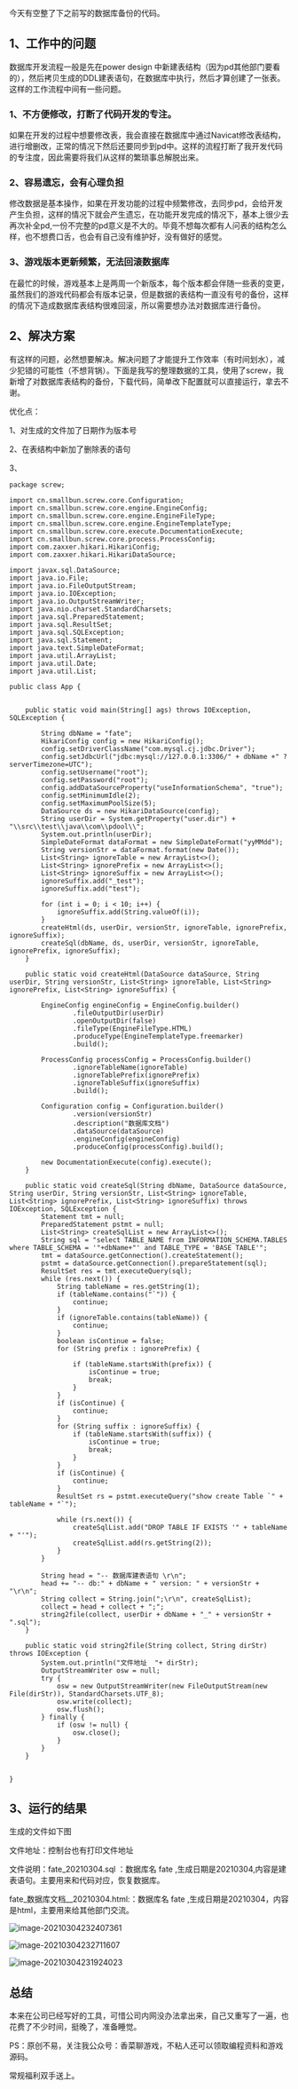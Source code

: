 今天有空整了下之前写的数据库备份的代码。

## 1、工作中的问题

数据库开发流程一般是先在power design 中新建表结构（因为pd其他部门要看的），然后拷贝生成的DDL建表语句，在数据库中执行，然后才算创建了一张表。这样的工作流程中间有一些问题。

### 	1、不方便修改，打断了代码开发的专注。

如果在开发的过程中想要修改表，我会直接在数据库中通过Navicat修改表结构，进行增删改，正常的情况下然后还要同步到pd中。这样的流程打断了我开发代码的专注度，因此需要将我们从这样的繁琐事总解脱出来。

### 	2、容易遗忘，会有心理负担

修改数据是基本操作，如果在开发功能的过程中频繁修改，去同步pd，会给开发产生负担，这样的情况下就会产生遗忘，在功能开发完成的情况下，基本上很少去再次补全pd,一份不完整的pd意义是不大的。毕竟不想每次都有人问表的结构怎么样，也不想费口舌，也会有自己没有维护好，没有做好的感觉。

### 	3、游戏版本更新频繁，无法回滚数据库

在最忙的时候，游戏基本上是两周一个新版本，每个版本都会伴随一些表的变更，虽然我们的游戏代码都会有版本记录，但是数据的表结构一直没有号的备份，这样的情况下造成数据库表结构很难回滚，所以需要想办法对数据库进行备份。

## 2、解决方案

有这样的问题，必然想要解决。解决问题了才能提升工作效率（有时间划水），减少犯错的可能性（不想背锅）。下面是我写的整理数据的工具，使用了screw，我新增了对数据库表结构的备份，下载代码，简单改下配置就可以直接运行，拿去不谢。

优化点：

1、对生成的文件加了日期作为版本号

2、在表结构中新加了删除表的语句

3、

```
package screw;

import cn.smallbun.screw.core.Configuration;
import cn.smallbun.screw.core.engine.EngineConfig;
import cn.smallbun.screw.core.engine.EngineFileType;
import cn.smallbun.screw.core.engine.EngineTemplateType;
import cn.smallbun.screw.core.execute.DocumentationExecute;
import cn.smallbun.screw.core.process.ProcessConfig;
import com.zaxxer.hikari.HikariConfig;
import com.zaxxer.hikari.HikariDataSource;

import javax.sql.DataSource;
import java.io.File;
import java.io.FileOutputStream;
import java.io.IOException;
import java.io.OutputStreamWriter;
import java.nio.charset.StandardCharsets;
import java.sql.PreparedStatement;
import java.sql.ResultSet;
import java.sql.SQLException;
import java.sql.Statement;
import java.text.SimpleDateFormat;
import java.util.ArrayList;
import java.util.Date;
import java.util.List;

public class App {


    public static void main(String[] ags) throws IOException, SQLException {

        String dbName = "fate";
        HikariConfig config = new HikariConfig();
        config.setDriverClassName("com.mysql.cj.jdbc.Driver");
        config.setJdbcUrl("jdbc:mysql://127.0.0.1:3306/" + dbName +" ?serverTimezone=UTC");
        config.setUsername("root");
        config.setPassword("root");
        config.addDataSourceProperty("useInformationSchema", "true");
        config.setMinimumIdle(2);
        config.setMaximumPoolSize(5);
        DataSource ds = new HikariDataSource(config);
        String userDir = System.getProperty("user.dir") + "\\src\\test\\java\\com\\pdool\\";
        System.out.println(userDir);
        SimpleDateFormat dataFormat = new SimpleDateFormat("yyMMdd");
        String versionStr = dataFormat.format(new Date());
        List<String> ignoreTable = new ArrayList<>();
        List<String> ignorePrefix = new ArrayList<>();
        List<String> ignoreSuffix = new ArrayList<>();
        ignoreSuffix.add("_test");
        ignoreSuffix.add("test");

        for (int i = 0; i < 10; i++) {
            ignoreSuffix.add(String.valueOf(i));
        }
        createHtml(ds, userDir, versionStr, ignoreTable, ignorePrefix, ignoreSuffix);
        createSql(dbName, ds, userDir, versionStr, ignoreTable, ignorePrefix, ignoreSuffix);
    }

    public static void createHtml(DataSource dataSource, String userDir, String versionStr, List<String> ignoreTable, List<String> ignorePrefix, List<String> ignoreSuffix) {

        EngineConfig engineConfig = EngineConfig.builder()
                .fileOutputDir(userDir)
                .openOutputDir(false)
                .fileType(EngineFileType.HTML)
                .produceType(EngineTemplateType.freemarker)
                .build();

        ProcessConfig processConfig = ProcessConfig.builder()
                .ignoreTableName(ignoreTable)
                .ignoreTablePrefix(ignorePrefix)
                .ignoreTableSuffix(ignoreSuffix)
                .build();

        Configuration config = Configuration.builder()
                .version(versionStr)
                .description("数据库文档")
                .dataSource(dataSource)
                .engineConfig(engineConfig)
                .produceConfig(processConfig).build();

        new DocumentationExecute(config).execute();
    }

    public static void createSql(String dbName, DataSource dataSource, String userDir, String versionStr, List<String> ignoreTable, List<String> ignorePrefix, List<String> ignoreSuffix) throws IOException, SQLException {
        Statement tmt = null;
        PreparedStatement pstmt = null;
        List<String> createSqlList = new ArrayList<>();
        String sql = "select TABLE_NAME from INFORMATION_SCHEMA.TABLES where TABLE_SCHEMA = '"+dbName+"' and TABLE_TYPE = 'BASE TABLE'";
        tmt = dataSource.getConnection().createStatement();
        pstmt = dataSource.getConnection().prepareStatement(sql);
        ResultSet res = tmt.executeQuery(sql);
        while (res.next()) {
            String tableName = res.getString(1);
            if (tableName.contains("`")) {
                continue;
            }
            if (ignoreTable.contains(tableName)) {
                continue;
            }
            boolean isContinue = false;
            for (String prefix : ignorePrefix) {

                if (tableName.startsWith(prefix)) {
                    isContinue = true;
                    break;
                }
            }
            if (isContinue) {
                continue;
            }
            for (String suffix : ignoreSuffix) {
                if (tableName.startsWith(suffix)) {
                    isContinue = true;
                    break;
                }
            }
            if (isContinue) {
                continue;
            }
            ResultSet rs = pstmt.executeQuery("show create Table `" + tableName + "`");

            while (rs.next()) {
                createSqlList.add("DROP TABLE IF EXISTS '" + tableName + "'");
                createSqlList.add(rs.getString(2));
            }
        }

        String head = "-- 数据库建表语句 \r\n";
        head += "-- db:" + dbName + " version: " + versionStr + "\r\n";
        String collect = String.join(";\r\n", createSqlList);
        collect = head + collect + ";";
        string2file(collect, userDir + dbName + "_" + versionStr + ".sql");
    }

    public static void string2file(String collect, String dirStr) throws IOException {
        System.out.println("文件地址  "+ dirStr);
        OutputStreamWriter osw = null;
        try {
            osw = new OutputStreamWriter(new FileOutputStream(new File(dirStr)), StandardCharsets.UTF_8);
            osw.write(collect);
            osw.flush();
        } finally {
            if (osw != null) {
                osw.close();
            }
        }
    }


}
```



## 3、运行的结果

生成的文件如下图

文件地址：控制台也有打印文件地址

文件说明：fate_20210304.sql ：数据库名 fate ,生成日期是20210304,内容是建表语句。主要用来和代码对应，恢复数据库。

fate_数据库文档__20210304.html:：数据库名 fate ,生成日期是20210304，内容是html，主要用来给其他部门交流。

![image-20210304232407361](D:\wechat\gameWathcer\img\20210304\1.png)

![image-20210304232711607](D:\wechat\gameWathcer\img\20210304\15.png)



![image-20210304231924023](D:\wechat\gameWathcer\img\20210304\2.png)

## 总结

本来在公司已经写好的工具，可惜公司内网没办法拿出来，自己又重写了一遍，也花费了不少时间，挺晚了，准备睡觉。

PS：原创不易，关注我公众号：香菜聊游戏，不粘人还可以领取编程资料和游戏源码。

常规福利双手送上。